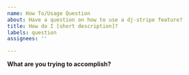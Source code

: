 ```yaml
---
name: How To/Usage Question
about: Have a question on how to use a dj-stripe feature?
title: How do I [short description]?
labels: question
assignees: ''

---
```


<!-- If this is an implementation-related question, you're probably better off asking it on StackOverflow and tagging it ``dj-stripe`` -->

**What are you trying to accomplish?**
